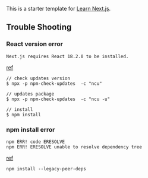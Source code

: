 This is a starter template for [Learn Next.js](https://nextjs.org/learn).

## Trouble Shooting

### React version error

```
Next.js requires React 18.2.0 to be installed.
```

[ref](https://qiita.com/sugurutakahashi12345/items/df736ddaf65c244e1b4f#%E6%96%B9%E6%B3%95-2--npm-check-updates-%E3%82%92%E4%BD%BF%E3%81%86)

```
// check updates version
$ npx -p npm-check-updates  -c "ncu"

// updates package
$ npx -p npm-check-updates  -c "ncu -u"

// install
$ npm install
```

### npm install error

```
npm ERR! code ERESOLVE
npm ERR! ERESOLVE unable to resolve dependency tree
```

[ref](https://chusotsu-program.com/npm-install-resolve-error/)

```
npm install --legacy-peer-deps
```
